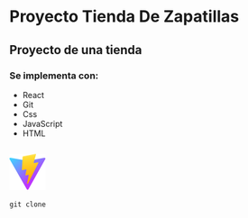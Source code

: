 # Proyecto Tienda De Zapatillas

## Proyecto de una tienda

### Se implementa con:

- React
- Git
- Css
- JavaScript
- HTML

```

```

![](public/vite.svg)

```
git clone
```
